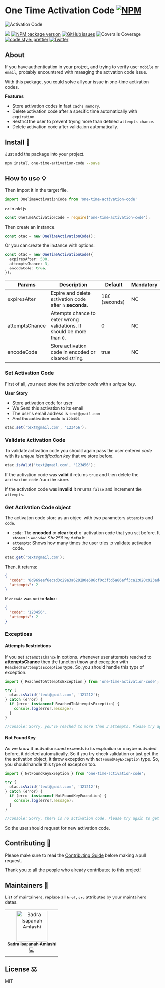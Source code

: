# One Time Activation Code [![NPM](https://nodei.co/npm/one-time-activation-code.png)](https://nodei.co/npm/one-time-activation-code/)

![Activation Code](https://user-images.githubusercontent.com/18361407/92300897-fcd02b80-ef73-11ea-9a43-c0e2e83e68df.jpg)

![](https://img.shields.io/npm/l/one-time-activation-code)
[![NPM package version](https://img.shields.io/npm/v/one-time-activation-code?label=npm%20package)](https://www.npmjs.com/package/one-time-activation-code)
[![GitHub issues](https://img.shields.io/github/issues/sadra/one-time-activation-code)](https://github.com/sadra/one-time-activation-code/issues)
![Coveralls Coverage](https://img.shields.io/badge/Coverage-89.09%25-yellow.svg)
[![code style: prettier](https://img.shields.io/badge/code_style-prettier-ff69b4.svg)](https://github.com/prettier/prettier)
[![Twitter](https://img.shields.io/twitter/follow/sadra_me?style=social)](https://twitter.com/sadra_me)

## About

If you have authentication in your project, and trying to verify user `mobile` or` email`, probably encountered with managing the activation code issue.

With this package, you could solve all your issue in one-time activation codes.

**Features**

- Store activation codes in fast `cache memory`.
- Delete activation code after a specific time automatically with `expiration`.
- Restrict the user to prevent trying more than defined `attempts chance`.
- Delete activation code after validation automatically.

## Install 🐙

Just add the package into your project.

```bash
npm install one-time-activation-code --save
```

## How to use 💡

Then Import it in the target file.

```typescript
import OneTimeActivationCode from 'one-time-activation-code';
```

or in old js

```js
const OneTimeActivationCode = require('one-time-activation-code');
```

Then create an instance.

```ts
const otac = new OneTimeActivationCode();
```

Or you can create the instance with options:

```ts
const otac = new OneTimeActivationCode({
  expiresAfter: 500,
  attemptsChance: 3,
  encodeCode: true,
});
```

| Params         | Description                                                             | Default       | Mandatory |
| -------------- | ----------------------------------------------------------------------- | ------------- | --------- |
| expiresAfter   | Expire and delete activation code after `n` **seconds**.                | 180 (seconds) | NO        |
| attemptsChance | Attempts chance to enter wrong validations. It should be more than `0`. | 0             | NO        |
| encodeCode     | Store activation code in encoded or cleared string.                     | true          | NO        |

### Set Activation Code

First of all, you need store the _activation code_ with a _unique key_.

**User Story:**

- Store activation code for user
- We Send this activation to its email
- The user's email address is `text@gmail.com`
- And the activation code is `123456`

```ts
otac.set('text@gmail.com', '123456');
```

### Validate Activation Code

To validate activation code you should again pass the user entered _code_ with its _unique identification key_ that we store before.

```ts
otac.isValid('text@gmail.com', '123456');
```

If the activation code was **valid** it returns `true` and then delete the `activation code` from the store.

If the activation code was **invalid** it returns `false` and increment the `attempts`.

### Get Activation Code object

The activation code store as an object with two parameters `attempts` and `code`.

- `code`: The **encoded** or **clear text** of activation code that you set before. It stores in `encoded` _Sha256_ by default.
- `attempts`: Shows how many times the user tries to validate activation code.

```ts
otac.get('text@gmail.com');
```

Then, it returns:

```json
{
  "code": "8d969eef6ecad3c29a3a629280e686cf0c3f5d5a86aff3ca12020c923adc6c92",
  "attempts": 2
}
```

If `encode` was set to **false**:

```json
{
  "code": "123456",
  "attempts": 2
}
```

### Exceptions

#### Attempts Restrictions

If you set `attemptsChance` in options, whenever user attempts reached to **attemptsChance** then the function throw and exception with `ReachedToAttemptsException` type. So, you should handle this type of exception.

```ts
import { ReachedToAttemptsException } from 'one-time-activation-code';

try {
  otac.isValid('text@gmail.com', '121212');
} catch (error) {
  if (error instanceof ReachedToAttemptsException) {
    console.log(error.message);
  }
}

//console: Sorry, you've reached to more than 3 attempts. Please try again 1m 22s later.
```

#### Not Found Key

As we know if activation coed exceeds to its expiration or maybe activated before, it deleted automatically. So if you try check validation or just get the the activation object, it throw exception with `NotFoundKeyException` type. So, you should handle this type of exception too.

```ts
import { NotFoundKeyException } from 'one-time-activation-code';

try {
  otac.isValid('text@gmail.com', '121212');
} catch (error) {
  if (error instanceof NotFoundKeyException) {
    console.log(error.message);
  }
}

//console: Sorry, there is no activation code. Please try again to get new code.
```

So the user should request for new activation code.

## Contributing 🍰

Please make sure to read the [Contributing Guide](https://github.com/sadra/one-time-activation-code/blob/master/.github/CONTRIBUTING.md) before making a pull request.

Thank you to all the people who already contributed to this project!

## Maintainers 👷

List of maintainers, replace all `href`, `src` attributes by your maintainers datas.

<table>
  <tr>
    <td align="center"><a href="https://sadra.me/"><img src="https://avatars0.githubusercontent.com/u/18361407?s=460&u=0f9a90e53abcfa75f087b679e55dcf8423d8a89a&v=4" width="100px;" alt="Sadra Isapanah Amlashi"/><br /><sub><b>Sadra Isapanah Amlashi</b></sub></a><br /><a href="#" title="Code">💻</a></td>
  </tr>
</table>

## License ⚖️

MIT
